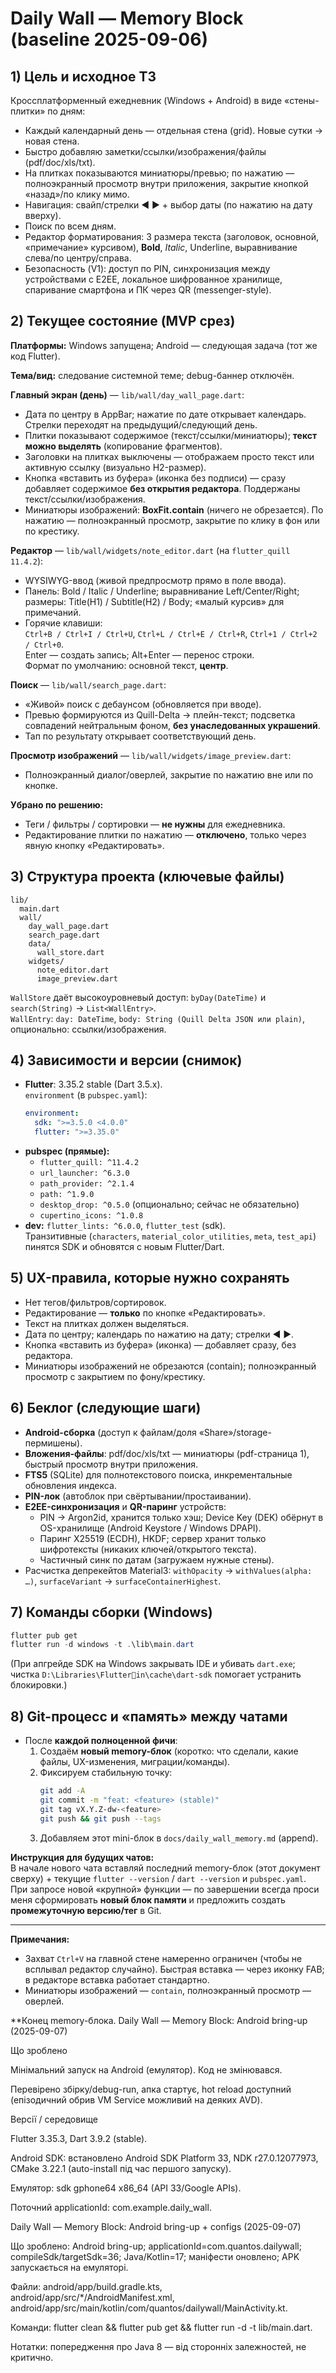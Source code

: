 # Daily Wall — Memory Block (baseline 2025-09-06)

## 1) Цель и исходное ТЗ
Кроссплатформенный ежедневник (Windows + Android) в виде «стены-плитки» по дням:
- Каждый календарный день — отдельная стена (grid). Новые сутки → новая стена.
- Быстро добавляю заметки/ссылки/изображения/файлы (pdf/doc/xls/txt).
- На плитках показываются миниатюры/превью; по нажатию — полноэкранный просмотр внутри приложения, закрытие кнопкой «назад»/по клику мимо.
- Навигация: свайп/стрелки ◀ ▶ + выбор даты (по нажатию на дату вверху).
- Поиск по всем дням.
- Редактор форматирования: 3 размера текста (заголовок, основной, «примечание» курсивом), **Bold**, *Italic*, Underline, выравнивание слева/по центру/справа.
- Безопасность (V1): доступ по PIN, синхронизация между устройствами с E2EE, локальное шифрованное хранилище, спаривание смартфона и ПК через QR (messenger-style).

## 2) Текущее состояние (MVP срез)
**Платформы:** Windows запущена; Android — следующая задача (тот же код Flutter).

**Тема/вид:** следование системной теме; debug-баннер отключён.

**Главный экран (день)** — `lib/wall/day_wall_page.dart`:
- Дата по центру в AppBar; нажатие по дате открывает календарь. Стрелки переходят на предыдущий/следующий день.
- Плитки показывают содержимое (текст/ссылки/миниатюры); **текст можно выделять** (копирование фрагментов).
- Заголовки на плитках выключены — отображаем просто текст или активную ссылку (визуально H2-размер).
- Кнопка «вставить из буфера» (иконка без подписи) — сразу добавляет содержимое **без открытия редактора**. Поддержаны текст/ссылки/изображения.
- Миниатюры изображений: **BoxFit.contain** (ничего не обрезается). По нажатию — полноэкранный просмотр, закрытие по клику в фон или по крестику.

**Редактор** — `lib/wall/widgets/note_editor.dart` (на `flutter_quill 11.4.2`):
- WYSIWYG-ввод (живой предпросмотр прямо в поле ввода).
- Панель: Bold / Italic / Underline; выравнивание Left/Center/Right; размеры: Title(H1) / Subtitle(H2) / Body; «малый курсив» для примечаний.
- Горячие клавиши:  
  `Ctrl+B / Ctrl+I / Ctrl+U`, `Ctrl+L / Ctrl+E / Ctrl+R`, `Ctrl+1 / Ctrl+2 / Ctrl+0`.  
  Enter — создать запись; Alt+Enter — перенос строки.  
  Формат по умолчанию: основной текст, **центр**.

**Поиск** — `lib/wall/search_page.dart`:
- «Живой» поиск с дебаунсом (обновляется при вводе).
- Превью формируются из Quill-Delta → плейн-текст; подсветка совпадений нейтральным фоном, **без унаследованных украшений**.
- Тап по результату открывает соответствующий день.

**Просмотр изображений** — `lib/wall/widgets/image_preview.dart`:
- Полноэкранный диалог/оверлей, закрытие по нажатию вне или по кнопке.

**Убрано по решению:**
- Теги / фильтры / сортировки — **не нужны** для ежедневника.
- Редактирование плитки по нажатию — **отключено**, только через явную кнопку «Редактировать».

## 3) Структура проекта (ключевые файлы)
```
lib/
  main.dart
  wall/
    day_wall_page.dart
    search_page.dart
    data/
      wall_store.dart
    widgets/
      note_editor.dart
      image_preview.dart
```
`WallStore` даёт высокоуровневый доступ: `byDay(DateTime)` и `search(String)` → `List<WallEntry>`.  
`WallEntry`: `day: DateTime`, `body: String (Quill Delta JSON или plain)`, опционально: ссылки/изображения.

## 4) Зависимости и версии (снимок)
- **Flutter**: 3.35.2 stable (Dart 3.5.x).  
  `environment` (в `pubspec.yaml`):
  ```yaml
  environment:
    sdk: ">=3.5.0 <4.0.0"
    flutter: ">=3.35.0"
  ```
- **pubspec (прямые):**
  - `flutter_quill: ^11.4.2`
  - `url_launcher: ^6.3.0`
  - `path_provider: ^2.1.4`
  - `path: ^1.9.0`
  - `desktop_drop: ^0.5.0` (опционально; сейчас не обязательно)
  - `cupertino_icons: ^1.0.8`
- **dev:** `flutter_lints: ^6.0.0`, `flutter_test` (sdk).  
Транзитивные (`characters`, `material_color_utilities`, `meta`, `test_api`) пинятся SDK и обновятся с новым Flutter/Dart.

## 5) UX-правила, которые нужно сохранять
- Нет тегов/фильтров/сортировок.  
- Редактирование — **только** по кнопке «Редактировать».  
- Текст на плитках должен выделяться.  
- Дата по центру; календарь по нажатию на дату; стрелки ◀ ▶.  
- Кнопка «вставить из буфера» (иконка) — добавляет сразу, без редактора.  
- Миниатюры изображений не обрезаются (contain); полноэкранный просмотр с закрытием по фону/крестику.

## 6) Беклог (следующие шаги)
- **Android-сборка** (доступ к файлам/доля «Share»/storage-пермишены).
- **Вложения-файлы**: pdf/doc/xls/txt — миниатюры (pdf-страница 1), быстрый просмотр внутри приложения.
- **FTS5** (SQLite) для полнотекстового поиска, инкрементальные обновления индекса.
- **PIN-лок** (автоблок при свёртывании/простаивании).
- **E2EE-синхронизация** и **QR-паринг** устройств:
  - PIN → Argon2id, хранится только хэш; Device Key (DEK) обёрнут в OS-хранилище (Android Keystore / Windows DPAPI).
  - Паринг X25519 (ECDH), HKDF; сервер хранит только шифротексты (никаких ключей/открытого текста).
  - Частичный синк по датам (загружаем нужные стены).
- Расчистка депрекейтов Material3: `withOpacity` → `withValues(alpha: …)`, `surfaceVariant` → `surfaceContainerHighest`.

## 7) Команды сборки (Windows)
```powershell
flutter pub get
flutter run -d windows -t .\lib\main.dart
```
(При апгрейде SDK на Windows закрывать IDE и убивать `dart.exe`; чистка `D:\Libraries\Flutterin\cache\dart-sdk` помогает устранить блокировки.)

## 8) Git-процесс и «память» между чатами
- После **каждой полноценной фичи**:
  1) Создаём **новый memory-блок** (коротко: что сделали, какие файлы, UX-изменения, миграции/команды).
  2) Фиксируем стабильную точку:
     ```bash
     git add -A
     git commit -m "feat: <feature> (stable)"
     git tag vX.Y.Z-dw-<feature>
     git push && git push --tags
     ```
  3) Добавляем этот mini-блок в `docs/daily_wall_memory.md` (append).

**Инструкция для будущих чатов:**  
В начале нового чата вставляй последний memory-блок (этот документ сверху) + текущие `flutter --version` / `dart --version` и `pubspec.yaml`. При запросе новой «крупной» функции — по завершении всегда проси меня сформировать **новый блок памяти** и предложить создать **промежуточную версию/тег** в Git.

---

**Примечания:**
- Захват `Ctrl+V` на главной стене намеренно ограничен (чтобы не всплывал редактор случайно). Быстрая вставка — через иконку FAB; в редакторе вставка работает стандартно.
- Миниатюры изображений — `contain`, полноэкранный просмотр — оверлей.

**Конец memory-блока.
Daily Wall — Memory Block: Android bring-up (2025-09-07)

Що зроблено

Мінімальний запуск на Android (емулятор). Код не змінювався.

Перевірено збірку/debug-run, апка стартує, hot reload доступний (епізодичний обрив VM Service можливий на деяких AVD).

Версії / середовище

Flutter 3.35.3, Dart 3.9.2 (stable).

Android SDK: встановлено Android SDK Platform 33, NDK r27.0.12077973, CMake 3.22.1 (auto-install під час першого запуску).

Емулятор: sdk gphone64 x86_64 (API 33/Google APIs).

Поточний applicationId: com.example.daily_wall.

Daily Wall — Memory Block: Android bring-up + configs (2025-09-07)

Що зроблено: Android bring-up; applicationId=com.quantos.dailywall; compileSdk/targetSdk=36; Java/Kotlin=17; маніфести оновлено; APK запускається на емуляторі.

Файли: android/app/build.gradle.kts, android/app/src/*/AndroidManifest.xml, android/app/src/main/kotlin/com/quantos/dailywall/MainActivity.kt.

Команди: flutter clean && flutter pub get && flutter run -d <deviceId> -t lib/main.dart.

Нотатки: попередження про Java 8 — від сторонніх залежностей, не критично.
